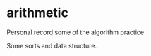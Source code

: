 arithmetic
==========

Personal record some of the algorithm practice

Some sorts and data structure.
